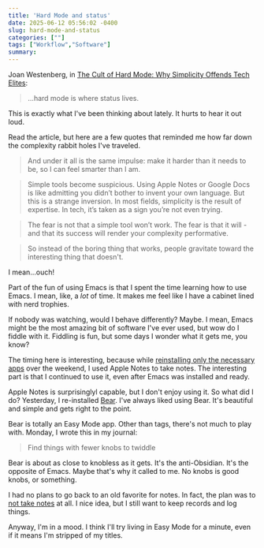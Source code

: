 ```yaml
---
title: 'Hard Mode and status'
date: 2025-06-12 05:56:02 -0400
slug: hard-mode-and-status
categories: [""]
tags: ["Workflow","Software"]
summary: 
---
```


Joan Westenberg, in [The Cult of Hard Mode: Why Simplicity Offends Tech Elites](https://www.joanwestenberg.com/the-cult-of-hard-mode-why-simplicity-offends-tech-elites/):

> ...hard mode is where status lives.

This is exactly what I've been thinking about lately. It hurts to hear it out loud.

Read the article, but here are a few quotes that reminded me how far down the complexity rabbit holes I've traveled.

> And under it all is the same impulse: make it harder than it needs to be, so I can feel smarter than I am.

> Simple tools become suspicious. Using Apple Notes or Google Docs is like admitting you didn’t bother to invent your own language. But this is a strange inversion. In most fields, simplicity is the result of expertise. In tech, it’s taken as a sign you’re not even trying.

> The fear is not that a simple tool won’t work. The fear is that it will - and that its success will render your complexity performative.

> So instead of the boring thing that works, people gravitate toward the interesting thing that doesn't.

I mean...ouch!

Part of the fun of using Emacs is that I spent the time learning how to use Emacs. I mean, like, a _lot_ of time. It makes me feel like I have a cabinet lined with nerd trophies.

If nobody was watching, would I behave differently? Maybe. I mean, Emacs might be the most amazing bit of software I've ever used, but wow do I fiddle with it. Fiddling is fun, but some days I wonder what it gets me, you know?

The timing here is interesting, because while [reinstalling only the necessary apps](https://baty.net/posts/2025/06/my-app-deletion-fiasco/) over the weekend, I used Apple Notes to take notes. The interesting part is that I continued to use it, even after Emacs was installed and ready. 

Apple Notes is surprisinglyl capable, but I don't enjoy using it. So what did I do? Yesterday, I re-installed [Bear](http://bear.app). I've always liked using Bear. It's beautiful and simple and gets right to the point.

Bear is totally an Easy Mode app. Other than tags, there's not much to play with. Monday, I wrote this in my journal:

> Find things with fewer knobs to twiddle

Bear is about as close to knobless as it gets. It's the anti-Obsidian. It's the opposite of Emacs. Maybe that's why it called to me. No knobs is good knobs, or something.

I had no plans to go back to an old favorite for notes. In fact, the plan was to [not take notes](https://baty.net/posts/2025/06/repost-my-new-notetaking-system-is-dont-take-notes/) at all. I nice idea, but I still want to keep records and log things.

Anyway, I'm in a mood. I think I'll try living in Easy Mode for a minute, even if it means I'm stripped of my titles.




